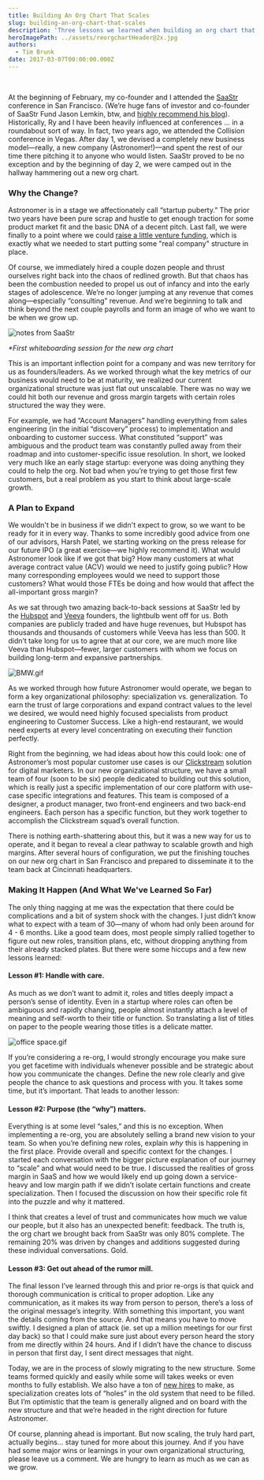```yaml
---
title: Building An Org Chart That Scales
slug: building-an-org-chart-that-scales
description: 'Three lessons we learned when building an org chart that scales. '
heroImagePath: ../assets/reorgchartHeader@2x.jpg
authors:
  - Tim Brunk
date: 2017-03-07T00:00:00.000Z
---
```


&nbsp;

At the beginning of February, my co-founder and I attended the [SaaStr](https://www.saastrannual.com/) conference in San Francisco. (We’re huge fans of investor and co-founder of SaaStr Fund Jason Lemkin, btw, and [highly recommend his blog](https://medium.com/@jasonlk)). Historically, Ry and I have been heavily influenced at conferences … in a roundabout sort of way. In fact, two years ago, we attended the Collision conference in Vegas. After day 1, we devised a completely new business model—really, a new company (Astronomer!)—and spent the rest of our time there pitching it to anyone who would listen. SaaStr proved to be no exception and by the beginning of day 2, we were camped out in the hallway hammering out a new org chart.

### Why the Change?

Astronomer is in a stage we affectionately call “startup puberty.” The prior two years have been pure scrap and hustle to get enough traction for some product market fit and the basic DNA of a decent pitch. Last fall, we were finally to a point where we could [raise a little venture funding](https://www.astronomer.io/blog/our-unique-path-to-raising-2m-seed-in-the-midwest), which is exactly what we needed to start putting some "real company" structure in place.

Of course, we immediately hired a couple dozen people and thrust ourselves right back into the chaos of redlined growth. But that chaos has been the combustion needed to propel us out of infancy and into the early stages of adolescence. We’re no longer jumping at any revenue that comes along—especially “consulting” revenue. And we’re beginning to talk and think beyond the next couple payrolls and form an image of who we want to be when we grow up.

 ![notes from SaaStr](../assets/1B4B2616-DD36-4CDA-80B3-5141A852DC22.jpg "notes from SaaStr")

_\*First whiteboarding session for the new org chart_

This is an important inflection point for a company and was new territory for us as founders/leaders. As we worked through what the key metrics of our business would need to be at maturity, we realized our current organizational structure was just flat out unscalable. There was no way we could hit both our revenue and gross margin targets with certain roles structured the way they were.

For example, we had “Account Managers” handling everything from sales engineering (in the initial “discovery” process) to implementation and onboarding to customer success. What constituted “support” was ambiguous and the product team was constantly pulled away from their roadmap and into customer-specific issue resolution. In short, we looked very much like an early stage startup: everyone was doing anything they could to help the org. Not bad when you’re trying to get those first few customers, but a real problem as you start to think about large-scale growth.

### A Plan&nbsp;to Expand

We wouldn't be in business if we didn't expect to grow, so we want to be ready for it in every way. Thanks to some incredibly good advice from one of our advisors, Harsh Patel, we starting working on the press release for our future IPO (a great exercise—we highly recommend it). What would Astronomer look like if we got that big? How many customers at what average contract value (ACV) would we need to justify going public? How many corresponding employees would we need to support those customers? What would those FTEs be doing and how would that affect the all-important gross margin?

As we sat through two amazing back-to-back sessions at SaaStr led by the&nbsp;[Hubspot](https://www.hubspot.com/) and&nbsp;[Veeva](https://www.veeva.com/)&nbsp;founders, the lightbulb went off for us. Both companies are publicly traded and have huge revenues, but Hubspot has thousands and thousands of customers while Veeva has less than 500. It didn’t take long for us to agree that at our core, we are much more like Veeva than Hubspot—fewer, larger customers with whom&nbsp;we focus on building long-term and expansive partnerships.

![BMW.gif](../assets/BMW.gif)

As we worked through how future Astronomer would operate, we began to form a key organizational philosophy: specialization vs. generalization. To earn the trust of large corporations and expand contract values to the level we desired, we would need highly focused specialists from product engineering to Customer Success. Like a high-end restaurant, we would need experts at every level concentrating on executing their function perfectly.

Right from the beginning, we had ideas about how this could look: one of Astronomer’s most popular customer use cases is our [Clickstream](https://www.astronomer.io/solutions/clickstream) solution for digital marketers. In our new organizational structure, we have a small team of four (soon to be six) people dedicated to building out this solution, which is really just a specific implementation of our core platform with use-case specific integrations and features. This team is composed of a designer, a product manager, two front-end engineers and two back-end engineers. Each person has a specific function, but they work together to accomplish the Clickstream squad’s overall function.

There is nothing earth-shattering about this, but it was a new way for us to operate, and it began to reveal a clear pathway to scalable growth and high margins. After several hours of configuration, we put the finishing touches on our new org chart in San Francisco and prepared to disseminate it to the team back at Cincinnati headquarters.

### Making It Happen (And What We've Learned So Far)

The only thing nagging at me was the expectation that there could be complications and a bit of system shock with the changes. I just didn’t know what to expect with a team of 30—many of whom had only been around for 4 - 6 months. Like a good team does, most people simply rallied together to figure out new roles, transition plans, etc, without dropping anything from their already stacked plates. But there were some hiccups and a few new lessons learned:

#### Lesson #1: Handle with care.

As much as we don’t want to admit it, roles and titles deeply impact a person’s sense of identity. Even in a startup where roles can often be ambiguous and rapidly changing, people almost instantly attach a level of meaning and self-worth to their title or function. So translating a list of titles on paper to the people wearing those titles is a delicate matter.

![office space.gif](../assets/officespace.gif)

If you’re considering a re-org, I would strongly encourage you make sure you get facetime with individuals whenever possible and be strategic about how you communicate the changes. Define the new role clearly and give people the chance to ask questions and process with you. It takes some time, but it’s important. That leads to another lesson:

#### Lesson #2: Purpose (the “why”) matters.

Everything is at some level “sales,” and this is no exception. When implementing a re-org, you are absolutely selling a brand&nbsp;new vision to your team. So when&nbsp;you’re defining new roles, explain _why_ this is happening in the first place. Provide overall and specific context for the changes. I started each conversation with the bigger picture explanation of our journey to “scale” and what would need to be true. I discussed the realities of gross margin in SaaS and how we would likely end up going down a service-heavy and low margin path if we didn’t isolate certain functions and create specialization. Then I focused the discussion on how their specific role fit into the puzzle and why it mattered.

I think that creates a level of trust and communicates how much we value our people, but it also has an unexpected benefit: feedback. The truth is, the org chart we brought back from SaaStr was only 80% complete. The remaining 20% was driven by changes and additions suggested during these individual conversations. Gold.

#### Lesson #3: Get out ahead of the rumor mill.

The final lesson I’ve learned through this and prior re-orgs is that quick and thorough communication is critical to proper adoption. Like any communication, as it makes its way from person to person, there’s a loss of the original message’s integrity. With something this important, you want the details coming from the source. And that means you have to move swiftly. I designed a plan of attack (ie. set up a million meetings for our first day back) so that I could make sure just about every person heard the story from me directly within 24 hours. And if I didn’t have the chance to discuss in person that first day, I sent direct messages that night.

Today, we are in the process of slowly migrating to the new structure. Some teams formed quickly and easily while some will takes weeks or even months to fully establish. We also have a ton of [new hires](https://astronomer.recruitee.com/#/) to make, as specialization creates lots of “holes” in the old system that need to be filled. But I’m optimistic that the team is generally aligned and on board with the new structure and that we’re headed in the right direction for future Astronomer.

Of course, planning ahead is important. But now scaling, the truly hard part, actually begins… stay tuned for more about this journey. And if you have had some major wins or learnings in your own organizational structuring, please leave us a comment. We are hungry to learn as much as we can as we grow.

